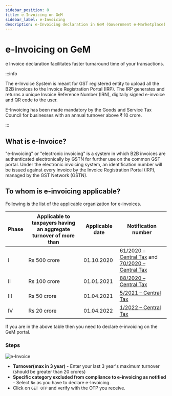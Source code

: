 ```yaml
---
sidebar_position: 8
title: e-Invoicing on GeM
sidebar_label: e-Invoicing
description: e-Invoicing declaration in GeM (Government e-Marketplace) Seller Profile
---
```


# e-Invoicing on GeM
e Invoice declaration facilitates faster turnaround time of your transactions.

:::info

The e-Invoice System is meant for GST registered entity to upload all the B2B invoices to the Invoice Registration Portal (IRP). The IRP generates and returns a unique Invoice Reference Number (IRN), digitally signed e-invoice and QR code to the user.

E-Invoicing has been made mandatory by the Goods and Service Tax Council for businesses with an annual turnover above ₹ 10 crore.

:::

## What is e-Invoice?
"e-Invoicing" or "electronic invoicing" is a system in which B2B invoices are authenticated electronically by GSTN for further use on the common GST portal. Under the electronic invoicing system, an identification number will be issued against every invoice by the Invoice Registration Portal (IRP), managed by the GST Network (GSTN).

## To whom is e-invoicing applicable?
Following is the list of the applicable organization for e-invoices.

Phase | Applicable to taxpayers having an aggregate turnover of more than | Applicable date | Notification number |
| ---- | ---- | ---- | ---- |
I | Rs 500 crore | 	01.10.2020 | [61/2020 – Central Tax](https://www.cbic.gov.in/resources//htdocs-cbec/gst/notfctn-61-central-tax-english-2020.pdf) and [70/2020 – Central Tax](https://www.cbic.gov.in/resources//htdocs-cbec/gst/notfctn-61-central-tax-english-2020.pdf) |
II | Rs 100 crore | 01.01.2021 | [88/2020 – Central Tax](https://www.cbic.gov.in/resources//htdocs-cbec/gst/notfctn-61-central-tax-english-2020.pdf) |
III | Rs 50 crore | 01.04.2021 | [5/2021 – Central Tax](https://www.cbic.gov.in/resources//htdocs-cbec/gst/notfctn-05-central-tax-english-2021.pdf) |
IV | Rs 20 crore | 01.04.2022 | [1/2022 – Central Tax](https://wp.d.cleartax.co/wp-content/uploads/Noti-1-2022.pdf) |

If you are in the above table then you need to declare e-invoicing on the GeM portal.

### Steps

![e-Invoice](/img/doc/e-invoice-declaration.jpg)

- **Turnover(max in 3 year)** - Enter your last 3 year's  maximum turnover (should be greater than 20 crores)
- **Specific category excluded from compliance to e-invoicing as notified** - Select `No` as you have to declare e-Invoicing. 
- Click on `GET OTP` and verify with the OTP you receive.